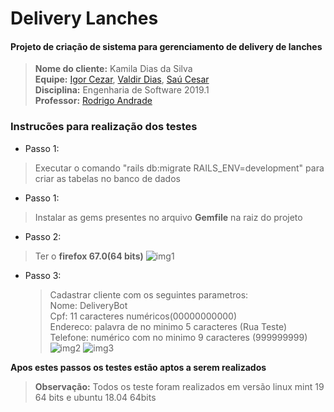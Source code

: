# Delivery Lanches
#### Projeto de criação de sistema para gerenciamento de delivery de lanches

> **Nome do cliente:** Kamila Dias da Silva  
 **Equipe:** [Igor Cezar](https://github.com/igorcalbuquerque), 
            [Valdir Dias](https://github.com/BluePegasus24),
            [Saú Cesar](https://github.com/saucesar)  
 **Disciplina:** Engenharia de Software 2019.1  
 **Professor:** [Rodrigo Andrade](https://github.com/rcaa)
 
 
 
### Instrucões para realização dos testes
+ Passo 1:
> Executar o comando "rails db:migrate RAILS_ENV=development" para criar
as tabelas no banco de dados

+ Passo 1:
> Instalar as gems presentes no arquivo __Gemfile__ na raiz do projeto

+ Passo 2:

> Ter o __firefox 67.0(64 bits)__ ![img1](https://lh3.googleusercontent.com/--5JJ8DFp0h0/XO3azvknCaI/AAAAAAAAEd4/fOCdP6wKJnILTh8oh31XBDeyIB_JGnMzwCK8BGAs/s0/imagem5.png)

+ Passo 3:
  > Cadastrar cliente com os seguintes parametros:  
    Nome: DeliveryBot  
    Cpf: 11 caracteres numéricos(00000000000)  
    Endereco: palavra de no minimo 5 caracteres (Rua Teste)  
    Telefone: numérico com no minimo 9 caracteres (999999999)  
    ![img2](https://lh3.googleusercontent.com/-rMgo9hq9z68/XO3V7sRq20I/AAAAAAAAAa0/Jws4sYfk08oRDbSBRZ4yh4gkChxASKu0gCK8BGAs/s0/imagem3.png)
    ![img3](https://lh3.googleusercontent.com/-S1-cNjnaSZA/XO3V-en3tQI/AAAAAAAAAbA/vPviT-s6nssOyOHSXan4kIAoxPj-AZGfQCK8BGAs/s0/imagem4.png)


__Apos estes passos os testes estão aptos a serem realizados__

> __Observação:__ Todos os teste foram realizados em versão linux mint 19 64 bits e ubuntu 18.04 64bits    